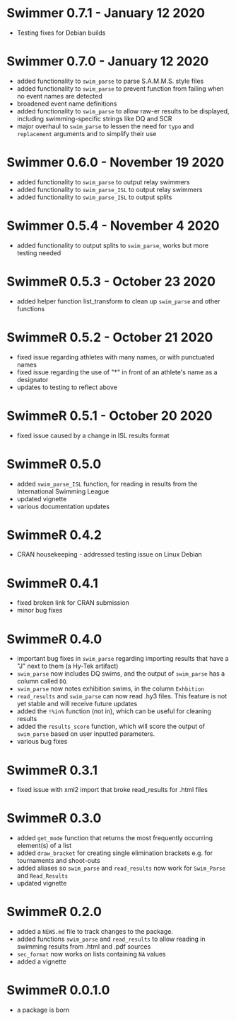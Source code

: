 # Swimmer 0.7.1 - January 12 2020
* Testing fixes for Debian builds

# Swimmer 0.7.0 - January 12 2020
* added functionality to `swim_parse` to parse S.A.M.M.S. style files
* added functionality to `swim_parse` to prevent function from failing when no event names are detected
* broadened event name definitions
* added functionality to `swim_parse` to allow raw-er results to be displayed, including swimming-specific strings like DQ and SCR
* major overhaul to `swim_parse` to lessen the need for `typo` and `replacement` arguments and to simplify their use

# Swimmer 0.6.0 - November 19 2020
* added functionality to `swim_parse` to output relay swimmers
* added functionality to `swim_parse_ISL` to output relay swimmers
* added functionality to `swim_parse_ISL` to output splits

# Swimmer 0.5.4 - November 4 2020
* added functionality to output splits to `swim_parse`, works but more testing needed

# SwimmeR 0.5.3 - October 23 2020
* added helper function list_transform to clean up `swim_parse` and other functions

# SwimmeR 0.5.2 - October 21 2020
* fixed issue regarding athletes with many names, or with punctuated names
* fixed issue regarding the use of "*" in front of an athlete's name as a designator
* updates to testing to reflect above

# SwimmeR 0.5.1 - October 20 2020
* fixed issue caused by a change in ISL results format

# SwimmeR 0.5.0
* added `swim_parse_ISL` function, for reading in results from the International Swimming League
* updated vignette
* various documentation updates

# SwimmeR 0.4.2
* CRAN housekeeping - addressed testing issue on Linux Debian

# SwimmeR 0.4.1
* fixed broken link for CRAN submission
* minor bug fixes

# SwimmeR 0.4.0
* important bug fixes in `swim_parse` regarding importing results that have a "J" next to them (a Hy-Tek artifact)
* `swim_parse` now includes DQ swims, and the output of `swim_parse` has a column called `DQ`.
* `swim_parse` now notes exhibition swims, in the column `Exhbition`
* `read_results` and `swim_parse` can now read .hy3 files.  This feature is not yet stable and will receive future updates
* added the `!%in%` function (not in), which can be useful for cleaning results
* added the `results_score` function, which will score the output of `swim_parse` based on user inputted parameters.
* various bug fixes

# SwimmeR 0.3.1
* fixed issue with xml2 import that broke read_results for .html files

# SwimmeR 0.3.0
* added `get_mode` function that returns the most frequently occurring element(s) of a list
* added `draw_bracket` for creating single elimination brackets e.g. for tournaments and shoot-outs
* added aliases so `swim_parse` and `read_results` now work for `Swim_Parse` and `Read_Results`
* updated vignette


# SwimmeR 0.2.0
* added a `NEWS.md` file to track changes to the package.
* added functions `swim_parse` and `read_results` to allow reading in swimming results from .html and .pdf sources
* `sec_format` now works on lists containing `NA` values
* added a vignette

# SwimmeR 0.0.1.0
* a package is born
